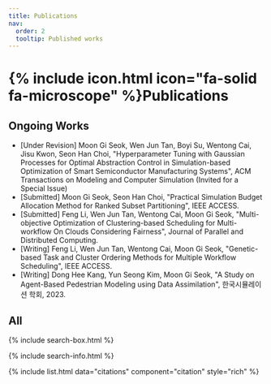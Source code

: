 ```yaml
---
title: Publications
nav:
  order: 2
  tooltip: Published works
---
```


# {% include icon.html icon="fa-solid fa-microscope" %}Publications

## Ongoing Works 

- [Under Revision] Moon Gi Seok, Wen Jun Tan, Boyi Su, Wentong Cai, Jisu Kwon, Seon Han Choi, "Hyperparameter Tuning with Gaussian Processes for Optimal Abstraction Control in Simulation-based Optimization of Smart Semiconductor Manufacturing Systems", ACM Transactions on Modeling and Computer Simulation (Invited for a Special Issue)
- [Submitted] Moon Gi Seok, Seon Han Choi, "Practical Simulation Budget Allocation Method for Ranked Subset Partitioning", IEEE ACCESS.
- [Submitted] Feng Li, Wen Jun Tan, Wentong Cai, Moon Gi Seok, "Multi-objective Optimization of Clustering-based Scheduling for Multi-workflow On Clouds Considering Fairness",
  Journal of Parallel and Distributed Computing.
- [Writing] Feng Li, Wen Jun Tan, Wentong Cai, Moon Gi Seok, "Genetic-based Task and Cluster Ordering Methods for Multiple Workflow Scheduling", IEEE ACCESS.
- [Writing] Dong Hee Kang, Yun Seong Kim, Moon Gi Seok, "A Study on Agent-Based Pedestrian Modeling using Data Assimilation", 한국시뮬레이션 학회, 2023.
## All

{% include search-box.html %}

{% include search-info.html %}

{% include list.html data="citations" component="citation" style="rich" %}
